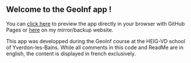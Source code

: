 ## Welcome to the GeoInf app !

You can [click here](https://liozon.github.io/geoinf-app/) to preview the app directly in your browser with GitHub Pages or [here](https://muggli.one/heig/geoinf-app/) on my mirror/backup website.

This app was developped during the GeoInf course at the HEIG-VD school of Yverdon-les-Bains. While all comments in this code and ReadMe are in english, the content is displayed in french exclusively.